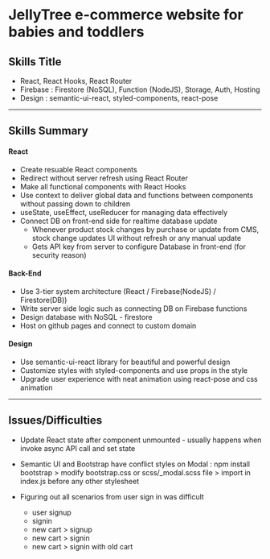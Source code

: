 # JellyTree e-commerce website for babies and toddlers

## Skills Title
- React, React Hooks, React Router
- Firebase : Firestore (NoSQL), Function (NodeJS), Storage, Auth, Hosting
- Design : semantic-ui-react, styled-components, react-pose
---

## Skills Summary
#### React
- Create resuable React components
- Redirect without server refresh using React Router
- Make all functional components with React Hooks
- Use context to deliver global data and functions between components without passing down to children
- useState, useEffect, useReducer for managing data effectively
- Connect DB on front-end side for realtime database update
  - Whenever product stock changes by purchase or update from CMS, stock change updates UI without refresh or any manual update
  - Gets API key from server to configure Database in front-end 
  (for security reason)
#### Back-End
- Use 3-tier system architecture (React / Firebase(NodeJS) / Firestore(DB))
- Write server side logic such as connecting DB on Firebase functions
- Design database with NoSQL - firestore
- Host on github pages and connect to custom domain
#### Design
- Use semantic-ui-react library for beautiful and powerful design
- Customize styles with styled-components and use props in the style
- Upgrade user experience with neat animation using react-pose and css animation
---

## Issues/Difficulties
- Update React state after component unmounted - usually happens when invoke async API call and set state
- Semantic UI and Bootstrap have conflict styles on Modal : npm install bootstrap > modify bootstrap.css or scss/_modal.scss file > import in index.js before any other stylesheet

- Figuring out all scenarios from user sign in was difficult 
  - user signup
  - signin
  - new cart > signup
  - new cart > signin
  - new cart > signin with old cart

